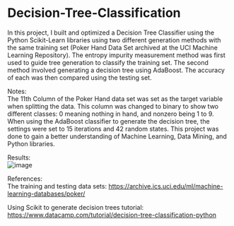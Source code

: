 # Decision-Tree-Classification
In this project, I built and optimized a Decision Tree Classifier using the Python Scikit-Learn libraries using two different generation methods with the same training set (Poker Hand Data Set archived at the UCI Machine Learning Repository). The entropy impurity measurement method was first used to guide tree generation to classify the training set. The second method involved generating a decision tree using AdaBoost. The accuracy of each was then compared using the testing set.


Notes:                             
The 11th Column of the Poker Hand data set was set as the target variable when splitting the data. This column was changed to binary to show two different classes: 0 meaning nothing in hand, and nonzero being 1 to 9.
When using the AdaBoost classifier to generate the decision tree, the settings were set to 15 iterations and 42 random states.
This project was done to gain a better understanding of Machine Learning, Data Mining, and Python libraries.

Results:             
![image](https://user-images.githubusercontent.com/63169963/221049985-218d4d92-11a2-402e-a6b3-731084e03d29.png)



References:                       
The training and testing data sets:
https://archive.ics.uci.edu/ml/machine-learning-databases/poker/

Using Scikit to generate decision trees tutorial:
https://www.datacamp.com/tutorial/decision-tree-classification-python
